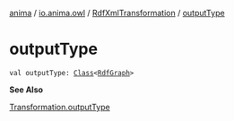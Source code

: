 [anima](../../index.md) / [io.anima.owl](../index.md) / [RdfXmlTransformation](index.md) / [outputType](./output-type.md)

# outputType

`val outputType: `[`Class`](https://docs.oracle.com/javase/6/docs/api/java/lang/Class.html)`<`[`RdfGraph`](../-rdf-graph/index.md)`>`

**See Also**

[Transformation.outputType](../../io.anima.transform/-transformation/output-type.md)

